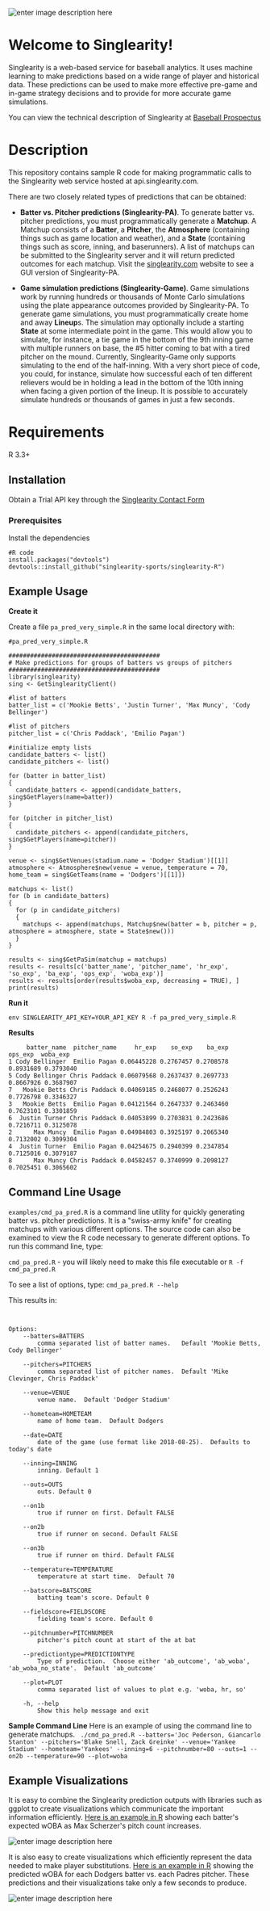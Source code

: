 ![enter image description here](https://www.singlearity.com/static/assets/Logo-PNG.png)
# Welcome to Singlearity!


Singlearity is a web-based service for baseball analytics.  It uses machine learning to make predictions based on a wide range of player and historical data.    These predictions can be used to make more effective pre-game and in-game strategy decisions and to provide for more accurate game simulations.

You can view the technical description of Singlearity at [Baseball Prospectus](https://www.baseballprospectus.com/news/article/59993/singlearity-using-a-neural-network-to-predict-the-outcome-of-plate-appearances/)

# Description

This repository contains sample R code for making programmatic calls to the Singlearity web service hosted at api.singlearity.com.

There are two closely related types of predictions that can be obtained:

* **Batter vs. Pitcher predictions (Singlearity-PA)**.   To generate batter vs. pitcher predictions, you must programmatically generate a **Matchup**.  A Matchup consists of a **Batter**, a **Pitcher**, the **Atmosphere** (containing things such as game location and weather), and a **State** (containing things such as score, inning, and baserunners).  A list of matchups can be submitted to the Singlearity server and it will return predicted outcomes for each matchup.  Visit the [singlearity.com](https://www.singlearity.com) website to see a GUI version of Singlearity-PA.

* **Game simulation predictions (Singlearity-Game)**.   Game simulations work by running hundreds or thousands of Monte Carlo simulations using the plate appearance outcomes provided by Singlearity-PA.   To generate game simulations, you must programmatically create home and away **Lineup**s.   The simulation may optionally include a starting **State** at some intermediate point in the game.  This would allow you to simulate, for instance, a tie game in the bottom of the 9th inning game with multiple runners on base, the #5 hitter coming to bat with a tired pitcher on the mound.   Currently, Singlearity-Game only supports simulating to the end of the half-inning.  With a very short piece of code, you could, for instance, simulate how successful each of ten different relievers would be in holding a lead in the bottom of the 10th inning when facing a given portion of the lineup.    It is possible to accurately simulate hundreds or thousands of games in just a few seconds. 

# Requirements

R 3.3+

## Installation

Obtain a Trial API key through the [Singlearity Contact Form](https://docs.google.com/forms/d/e/1FAIpQLSdO_K9_6cGBG_iStuSMKbqUBRX3Z8RAYzNVFRBVIXuumVSjAg/viewform?usp=sf_link)



### Prerequisites

Install the dependencies

```
#R code
install.packages("devtools")
devtools::install_github("singlearity-sports/singlearity-R")
```


## Example Usage

**Create it**

Create a file ```pa_pred_very_simple.R``` in the same local directory with:

```
#pa_pred_very_simple.R

##########################################
# Make predictions for groups of batters vs groups of pitchers
##########################################
library(singlearity)
sing <- GetSinglearityClient()

#list of batters
batter_list = c('Mookie Betts', 'Justin Turner', 'Max Muncy', 'Cody Bellinger')

#list of pitchers
pitcher_list = c('Chris Paddack', 'Emilio Pagan')

#initialize empty lists
candidate_batters <- list()
candidate_pitchers <- list()

for (batter in batter_list)
{
  candidate_batters <- append(candidate_batters, sing$GetPlayers(name=batter))
}

for (pitcher in pitcher_list)
{
  candidate_pitchers <- append(candidate_pitchers, sing$GetPlayers(name=pitcher))
}

venue <- sing$GetVenues(stadium.name = 'Dodger Stadium')[[1]]
atmosphere <- Atmosphere$new(venue = venue, temperature = 70, home_team = sing$GetTeams(name = 'Dodgers')[[1]])

matchups <- list()
for (b in candidate_batters)
{
  for (p in candidate_pitchers)
  {
    matchups <- append(matchups, Matchup$new(batter = b, pitcher = p, atmosphere = atmosphere, state = State$new()))
  }
}

results <- sing$GetPaSim(matchup = matchups)
results <- results[c('batter_name', 'pitcher_name', 'hr_exp', 'so_exp', 'ba_exp', 'ops_exp', 'woba_exp')]
results <- results[order(results$woba_exp, decreasing = TRUE), ]
print(results)
```

**Run it**
```
env SINGLEARITY_API_KEY=YOUR_API_KEY R -f pa_pred_very_simple.R
```
**Results**
```
     batter_name  pitcher_name     hr_exp    so_exp    ba_exp   ops_exp  woba_exp
1 Cody Bellinger  Emilio Pagan 0.06445228 0.2767457 0.2708578 0.8931689 0.3793040
5 Cody Bellinger Chris Paddack 0.06079568 0.2637437 0.2697733 0.8667926 0.3687907
7   Mookie Betts Chris Paddack 0.04069185 0.2468077 0.2526243 0.7726798 0.3346327
3   Mookie Betts  Emilio Pagan 0.04121564 0.2647337 0.2463460 0.7623101 0.3301859
6  Justin Turner Chris Paddack 0.04053899 0.2703831 0.2423686 0.7216711 0.3125078
2      Max Muncy  Emilio Pagan 0.04984803 0.3925197 0.2065340 0.7132002 0.3099304
4  Justin Turner  Emilio Pagan 0.04254675 0.2940399 0.2347854 0.7125016 0.3079187
8      Max Muncy Chris Paddack 0.04582457 0.3740999 0.2098127 0.7025451 0.3065602
```

## Command Line Usage
```examples/cmd_pa_pred.R``` is a command line utility for quickly generating batter vs. pitcher predictions.   It is a "swiss-army knife" for creating matchups with various different options.  The source code can also be examined to view the R code necessary to generate different options.   To run this command line, type:

```cmd_pa_pred.R```      - you will likely need to make this file executable 
or 
```R -f cmd_pa_pred.R```

To see a list of options, type:
 ```cmd_pa_pred.R --help```

This results in:
```Usage: ./cmd_pa_pred.R [options]


Options:
	--batters=BATTERS
		comma separated list of batter names.   Default 'Mookie Betts, Cody Bellinger'

	--pitchers=PITCHERS
		comma separated list of pitcher names.  Default 'Mike Clevinger, Chris Paddack'

	--venue=VENUE
		venue name.  Default 'Dodger Stadium' 

	--hometeam=HOMETEAM
		name of home team.  Default Dodgers

	--date=DATE
		date of the game (use format like 2018-08-25).  Defaults to today's date

	--inning=INNING
		inning. Default 1

	--outs=OUTS
		outs. Default 0

	--on1b
		true if runner on first. Default FALSE

	--on2b
		true if runner on second. Default FALSE

	--on3b
		true if runner on third. Default FALSE

	--temperature=TEMPERATURE
		temperature at start time.  Default 70

	--batscore=BATSCORE
		batting team's score. Default 0

	--fieldscore=FIELDSCORE
		fielding team's score. Default 0

	--pitchnumber=PITCHNUMBER
		pitcher's pitch count at start of the at bat

	--predictiontype=PREDICTIONTYPE
		Type of prediction.  Choose either 'ab_outcome', 'ab_woba', 'ab_woba_no_state'.  Default 'ab_outcome'

	--plot=PLOT
		comma separated list of values to plot e.g. 'woba, hr, so'

	-h, --help
		Show this help message and exit

```
**Sample Command Line**
Here is an example of using the command line to generate matchups.
``` ./cmd_pa_pred.R --batters='Joc Pederson, Giancarlo Stanton' --pitchers='Blake Snell, Zack Greinke' --venue='Yankee Stadium' --hometeam='Yankees' --inning=6 --pitchnumber=80 --outs=1 --on2b --temperature=90 --plot=woba```


## Example Visualizations
It is easy to combine the Singlearity prediction outputs with libraries such as ggplot to create visualizations which communicate the important information efficiently.  [Here is an example in R](https://github.com/singlearity-sports/singlearity-R/blob/master/examples/wOBA_by_pitch_count.R "Here is an example") showing each batter's expected wOBA as Max Scherzer's pitch count increases.

![enter image description here](https://github.com/singlearity-sports/singlearity-R/blob/master/resources/woba_by_pitch_count.png)

It is also easy to create visualizations which efficiently represent the data needed to make player substitutions.   [Here is an example in R](https://github.com/singlearity-sports/singlearity-R/blob/master/examples/batters_vs_pitchers.R "Here is an example in R") showing the predicted wOBA for each Dodgers batter vs. each Padres pitcher.  These predictions and their visualizations take only a few seconds to produce. 

![enter image description here](https://github.com/singlearity-sports/singlearity-R/blob/master/resources/woba_batter_vs_pitcher.png)
<!--stackedit_data:
eyJoaXN0b3J5IjpbLTExOTExOTE3MDFdfQ==
-->